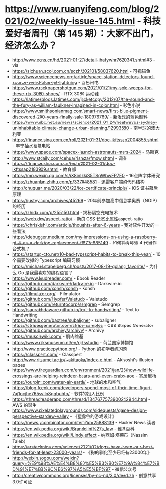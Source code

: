 # https://www.ruanyifeng.com/blog/2021/02/weekly-issue-145.html - 科技爱好者周刊（第 145 期）：大家不出门，经济怎么办？

- http://www.ecns.cn/hd/2021-01-27/detail-ihafywhr7620341.shtml#3 - via
- https://sichuan.scol.com.cn/sczh/202101/58037620.html - 可视锚鱼
- https://www.sciencenews.org/article/space-station-detectors-found-source-weird-blue-jet-lightning - 蓝色闪电
- https://www.rockpapershotgun.com/2021/01/21/my-sole-weeps-for-these-rtx-3080-shoes/ - RTX 3080 运动鞋
- https://latimesblogs.latimes.com/jacketcopy/2012/07/the-sound-and-the-fury-as-william-faulkner-imagined-in-color.html - 彩色小说
- https://www.smithsonianmag.com/smart-news/first-blue-pigment-discovered-200-years-finally-sale-180976769/ - 新发现的蓝色颜料
- https://www.abc.net.au/news/science/2021-01-24/heatwaves-sydney-uninhabitable-climate-change-urban-planning/12993580 - 南半球的澳大利亚
- https://finance.sina.com.cn/roll/2021-01-31/doc-ikftssap2004855.shtml - 丰宁抽水蓄能电站
- https://www.space.com/spacex-launch-astronauts-mars-2024 - 马斯克
- http://www.stdaily.com/cehua/rlsmza/fmxw.shtml - 调查
- https://finance.sina.com.cn/tech/2021-02-01/doc-ikftssap2183909.shtml - 教育部
- https://mp.weixin.qq.com/s/iX8inI6kiS5TSqWbwFP7EQ - 16点阵字体研究
- https://zhuanlan.zhihu.com/p/337048581 - 迅雷客户端的代码结构
- http://chuquan.me/2020/03/22/ios-certificate-principle/ - iOS 证书幕后原理
- https://justyy.com/archives/45269 - 20年前参加高中信息学奥赛（NOIP）的经历
- https://zhidx.com/p/255150.html - 揭秘隔空充电技术
- https://web.dev/aspect-ratio/ - 新的 CSS 长宽比属性aspect-ratio
- https://chriskiehl.com/article/thoughts-after-6-years - 我对软件开发的一些看法
- https://debugger.medium.com/my-impressions-on-using-a-raspberry-pi-4-as-a-desktop-replacement-ff677c885149 - 如何将树莓派 4 代当作台式机？
- https://startup-cto.net/10-bad-typescript-habits-to-break-this-year/ - 10个需要改掉的 Typescript 编码习惯
- https://michael.stapelberg.ch/posts/2017-08-19-golang_favorite/ - 为什么 Go 是我最喜欢的编程语言？
- https://www.loudreader.com/ - Ebook Reader
- https://github.com/darkwire/darkwire.io - Darkwire.io
- https://github.com/xonsh/xonsh - Xonsh
- https://filmulator.org/ - Filmulator
- https://github.com/Hypfer/Valetudo - Valetudo
- https://github.com/returntocorp/semgrep - Semgrep
- https://saurabhdaware.github.io/text-to-handwriting/ - Text to Handwriting
- https://github.com/baxtree/subaligner - subaligner
- https://stripesgenerator.com/stripe-samples - CSS Stripes Generator
- https://github.com/archivy/archivy/ - Archivy
- https://musclewiki.com/ - 肌肉维基
- https://www.rijksmuseum.nl/en/rijksstudio - 荷兰国家博物馆
- http://www.practicepython.org/ - Python 的初学者练习题
- https://classpert.com/ - Classpert
- http://www.ritsumei.ac.jp/~akitaoka/index-e.html - Akiyoshi's illusion pages
- https://www.theguardian.com/environment/2021/jan/23/how-wildlife-crossings-are-helping-reindeer-bears-and-even-crabs-aoe - 寄居蟹桥
- https://ourplnt.com/water-air-earth/ - 地球的水和空气
- https://blog.feenk.com/developers-spend-most-of-their-time-figuri-7aj1ocjhe765vvlln8qqbuhto/ - 软件的投入比例
- https://threadreaderapp.com/thread/1347677573900242944.html - AWS 的诞生
- https://www.pixelatedplaygrounds.com/sidequests/game-design-perspective-stardew-valley - 《星露谷的游戏设计》
- https://news.ycombinator.com/item?id=25888139 - Hacker News 读者
- https://en.wikipedia.org/wiki/Brandolini%27s_law - 维基百科
- https://en.wikipedia.org/wiki/Lindy_effect - 纳西姆·塔莱布（Nassim Taleb）
- https://arstechnica.com/science/2021/02/dogs-have-been-our-best-friends-for-at-least-23000-years/ - 《狗的驯化至少已经有23000年》
- http://weixin.sogou.com/weixin?query=%E9%98%AE%E4%B8%80%E5%B3%B0%E7%9A%84%E7%BD%91%E7%BB%9C%E6%97%A5%E5%BF%97 - 微信公众号
- http://creativecommons.org/licenses/by-nc-nd/3.0/deed.zh - 创意共享3.0许可证